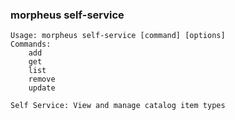 ### morpheus self-service

```
Usage: morpheus self-service [command] [options]
Commands:
	add
	get
	list
	remove
	update

Self Service: View and manage catalog item types
```
